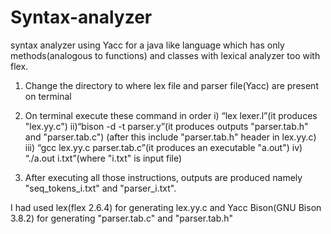 # Syntax-analyzer
syntax analyzer using Yacc for a java like language which has only methods(analogous to functions) and classes with lexical analyzer too with flex.

1) Change the directory to where lex file and parser file(Yacc) are
present on terminal

2) On terminal execute these command in order
i) “lex lexer.l”(it produces "lex.yy.c")
ii)“bison -d -t parser.y”(it produces outputs "parser.tab.h" and
"parser.tab.c") (after this include "parser.tab.h" header in
lex.yy.c)
iii) “gcc lex.yy.c parser.tab.c”(it produces an executable "a.out")
iv) “./a.out i.txt”(where "i.txt" is input file)

3) After executing all those instructions, outputs are produced
namely
"seq_tokens_i.txt" and "parser_i.txt".

I had used lex(flex 2.6.4) for generating lex.yy.c and Yacc
Bison(GNU Bison 3.8.2) for generating "parser.tab.c" and
"parser.tab.h"
